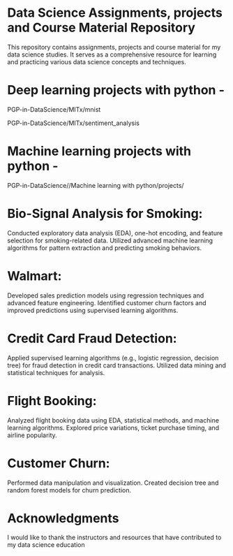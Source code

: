 # Data Science Assignments, projects and Course Material Repository

This repository contains assignments, projects and course material for my data science studies.
It serves as a comprehensive resource for learning and practicing various data science concepts and techniques.

# Deep learning projects with python -
PGP-in-DataScience/MITx/mnist

PGP-in-DataScience/MITx/sentiment_analysis

# Machine learning projects with python - 
PGP-in-DataScience//Machine learning with python/projects/

# Bio-Signal Analysis for Smoking:
Conducted exploratory data analysis (EDA), one-hot
encoding, and feature selection for smoking-related data.
Utilized advanced machine learning algorithms for pattern
extraction and predicting smoking behaviors.

# Walmart:
Developed sales prediction models using regression
techniques and advanced feature engineering.
Identified customer churn factors and improved predictions
using supervised learning algorithms.

# Credit Card Fraud Detection:
Applied supervised learning algorithms (e.g., logistic
regression, decision tree) for fraud detection in credit card
transactions. Utilized data mining and statistical techniques
for analysis.

# Flight Booking:
Analyzed flight booking data using EDA, statistical methods,
and machine learning algorithms. Explored price variations,
ticket purchase timing, and airline popularity.

# Customer Churn:
Performed data manipulation and visualization. Created
decision tree and random forest models for churn prediction.

# Acknowledgments

I would like to thank the instructors and resources that have contributed to my data science education
